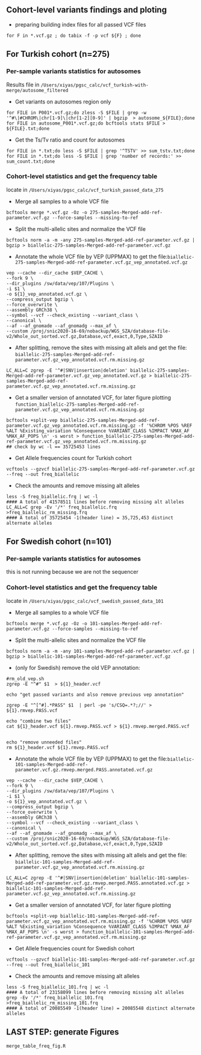 ## Cohort-level variants findings and ploting
- preparing building index files for all passed VCF files
```
for F in *.vcf.gz ; do tabix -f -p vcf ${F} ; done
```

## For Turkish cohort (n=275)

### **Per-sample** variants statistics for autosomes
Results file in ```/Users/xiyas/pgsc_calc/vcf_turkish-with-merge/autosome_filtered```

- Get variants on autosomes region only
```
for FILE in P001*.vcf.gz;do zless -S $FILE | grep -w '^#\|#CHROM\|chr[1-9]\|chr[1-2][0-9]' | bgzip  > autosome_${FILE};done
for FILE in autosome_P001*.vcf.gz;do bcftools stats $FILE > ${FILE}.txt;done
```
- Get the Ts/Tv ratio and count for autosomes
```
for FILE in *.txt;do less -S $FILE | grep '^TSTV' >> sum_tstv.txt;done
for FILE in *.txt;do less -S $FILE | grep 'number of records:' >> sum_count.txt;done
```

###  **Cohort-level** statistics and get the frequency table

locate in ```/Users/xiyas/pgsc_calc/vcf_turkish_passed_data_275```
- Merge all samples to a whole VCF file
```
bcftools merge *.vcf.gz -Oz -o 275-samples-Merged-add-ref-parameter.vcf.gz --force-samples --missing-to-ref
```
- Split the multi-allelic sites and normalize the VCF file
```
bcftools norm -a -m -any 275-samples-Merged-add-ref-parameter.vcf.gz | bgzip > biallelic-275-samples-Merged-add-ref-parameter.vcf.gz
```
- Annotate the whole VCF file by VEP (UPPMAX) to get the file:```biallelic-275-samples-Merged-add-ref-parameter.vcf.gz_vep_annotated.vcf.gz```
```
vep --cache --dir_cache $VEP_CACHE \
--fork 9 \
--dir_plugins /sw/data/vep/107/Plugins \
-i $1 \
-o ${1}_vep_annotated.vcf.gz \
--compress_output bgzip \
--force_overwrite \
--assembly GRCh38 \
--symbol --vcf --check_existing --variant_class \
--canonical \
--af --af_gnomade --af_gnomadg --max_af \
--custom /proj/snic2020-16-69/nobackup/WGS_SZA/database-file-v2/Whole_out_sorted.vcf.gz,Database,vcf,exact,0,Type,SZAID
```

- After splitting, remove the sites with missing alt allels and get the file:
```biallelic-275-samples-Merged-add-ref-parameter.vcf.gz_vep_annotated.vcf.rm.missing.gz```

```
LC_ALL=C zgrep -E '^#|SNV|insertion|deletion' biallelic-275-samples-Merged-add-ref-parameter.vcf.gz_vep_annotated.vcf.gz > biallelic-275-samples-Merged-add-ref-parameter.vcf.gz_vep_annotated.vcf.rm.missing.gz
```
- Get a smaller version of annotated VCF, for later figure plotting
```function_biallelic-275-samples-Merged-add-ref-parameter.vcf.gz_vep_annotated.vcf.rm.missing.gz```

```
bcftools +split-vep biallelic-275-samples-Merged-add-ref-parameter.vcf.gz_vep_annotated.vcf.rm.missing.gz -f '%CHROM %POS %REF %ALT %Existing_variation %Consequence %VARIANT_CLASS %IMPACT %MAX_AF %MAX_AF_POPS \n' -s worst > function_biallelic-275-samples-Merged-add-ref-parameter.vcf.gz_vep_annotated.vcf.rm.missing.gz
## check by wc -l == 35725453 lines
```

- Get Allele frequencies count for Turkish cohort
```
vcftools --gzvcf biallelic-275-samples-Merged-add-ref-parameter.vcf.gz --freq --out freq_biallelic
```
- Check the amounts and remove missing alt alleles
```
less -S freq_biallelic.frq | wc -l
#### A total of 41578511 lines before removing missing alt alleles
LC_ALL=C grep -Ev '/*' freq_biallelic.frq >freq_biallelic_rm_missing.frq
#### A total of 35725454 -1(header line) = 35,725,453 distinct alternate alleles
```

## For Swedish cohort (n=101)

### **Per-sample** variants statistics for autosomes 
this is not running because we are not the sequencer

### **Cohort-level** statistics and get the frequency table
locate in ```/Users/xiyas/pgsc_calc/vcf_swedish_passed_data_101```
- Merge all samples to a whole VCF file
```
bcftools merge *.vcf.gz -Oz -o 101-samples-Merged-add-ref-parameter.vcf.gz --force-samples --missing-to-ref
```
- Split the multi-allelic sites and normalize the VCF file
```
bcftools norm -a -m -any 101-samples-Merged-add-ref-parameter.vcf.gz | bgzip > biallelic-101-samples-Merged-add-ref-parameter.vcf.gz
```

- (only for Swedish) remove the old VEP annotation:
```
#rm_old_vep.sh
zgrep -E "^#" $1  > ${1}_header.vcf

echo "get passed variants and also remove previous vep annotation"

zgrep -E "^[^#].*PASS" $1  | perl -pe 's/CSQ=.*?;//' > ${1}.rmvep.PASS.vcf

echo "combine two files"
cat ${1}_header.vcf ${1}.rmvep.PASS.vcf > ${1}.rmvep.merged.PASS.vcf


echo "remove unneeded files"
rm ${1}_header.vcf ${1}.rmvep.PASS.vcf
```

- Annotate the whole VCF file by VEP (UPPMAX) to get the file:```biallelic-101-samples-Merged-add-ref-parameter.vcf.gz.rmvep.merged.PASS.annotated.vcf.gz```

```
vep --cache --dir_cache $VEP_CACHE \
--fork 9 \
--dir_plugins /sw/data/vep/107/Plugins \
-i $1 \
-o ${1}_vep_annotated.vcf.gz \
--compress_output bgzip \
--force_overwrite \
--assembly GRCh38 \
--symbol --vcf --check_existing --variant_class \
--canonical \
--af --af_gnomade --af_gnomadg --max_af \
--custom /proj/snic2020-16-69/nobackup/WGS_SZA/database-file-v2/Whole_out_sorted.vcf.gz,Database,vcf,exact,0,Type,SZAID
```

- After splitting, remove the sites with missing alt allels and get the file:
```biallelic-101-samples-Merged-add-ref-parameter.vcf.gz_vep_annotated.vcf.rm.missing.gz```

```
LC_ALL=C zgrep -E '^#|SNV|insertion|deletion' biallelic-101-samples-Merged-add-ref-parameter.vcf.gz.rmvep.merged.PASS.annotated.vcf.gz > biallelic-101-samples-Merged-add-ref-parameter.vcf.gz_vep_annotated.vcf.rm.missing.gz
```

- Get a smaller version of annotated VCF, for later figure plotting
```
bcftools +split-vep biallelic-101-samples-Merged-add-ref-parameter.vcf.gz_vep_annotated.vcf.rm.missing.gz -f '%CHROM %POS %REF %ALT %Existing_variation %Consequence %VARIANT_CLASS %IMPACT %MAX_AF %MAX_AF_POPS \n' -s worst > function_biallelic-101-samples-Merged-add-ref-parameter.vcf.gz_vep_annotated.vcf.rm.missing.gz
```

- Get Allele frequencies count for Swedish cohort
```
vcftools --gzvcf biallelic-101-samples-Merged-add-ref-parameter.vcf.gz --freq --out freq_biallelic_101
```
- Check the amounts and remove missing alt alleles
```
less -S freq_biallelic_101.frq | wc -l
#### A total of 23158099 lines before removing missing alt alleles
grep -Ev '/*' freq_biallelic_101.frq >freq_biallelic_rm_missing_101.frq
#### A total of 20085549 -1(header line) = 20085548 distinct alternate alleles
```

## **LAST STEP: generate Figures**
```merge_table_freq_fig.R```



